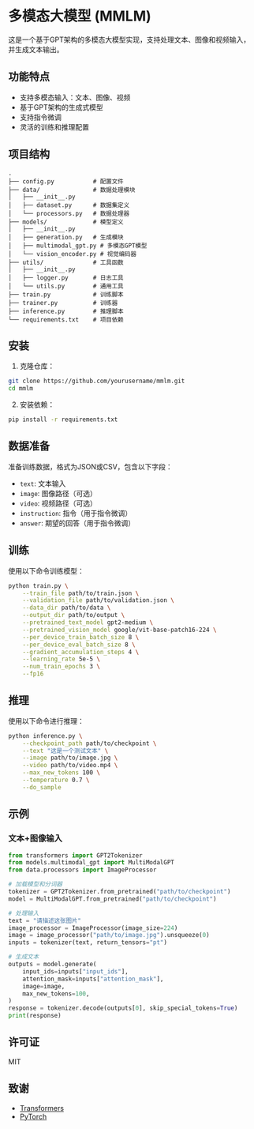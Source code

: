 # 多模态大模型 (MMLM)

这是一个基于GPT架构的多模态大模型实现，支持处理文本、图像和视频输入，并生成文本输出。

## 功能特点

- 支持多模态输入：文本、图像、视频
- 基于GPT架构的生成式模型
- 支持指令微调
- 灵活的训练和推理配置

## 项目结构

```
.
├── config.py           # 配置文件
├── data/               # 数据处理模块
│   ├── __init__.py
│   ├── dataset.py      # 数据集定义
│   └── processors.py   # 数据处理器
├── models/             # 模型定义
│   ├── __init__.py
│   ├── generation.py   # 生成模块
│   ├── multimodal_gpt.py # 多模态GPT模型
│   └── vision_encoder.py # 视觉编码器
├── utils/              # 工具函数
│   ├── __init__.py
│   ├── logger.py       # 日志工具
│   └── utils.py        # 通用工具
├── train.py            # 训练脚本
├── trainer.py          # 训练器
├── inference.py        # 推理脚本
└── requirements.txt    # 项目依赖
```

## 安装

1. 克隆仓库：

```bash
git clone https://github.com/yourusername/mmlm.git
cd mmlm
```

2. 安装依赖：

```bash
pip install -r requirements.txt
```

## 数据准备

准备训练数据，格式为JSON或CSV，包含以下字段：

- `text`: 文本输入
- `image`: 图像路径（可选）
- `video`: 视频路径（可选）
- `instruction`: 指令（用于指令微调）
- `answer`: 期望的回答（用于指令微调）

## 训练

使用以下命令训练模型：

```bash
python train.py \
    --train_file path/to/train.json \
    --validation_file path/to/validation.json \
    --data_dir path/to/data \
    --output_dir path/to/output \
    --pretrained_text_model gpt2-medium \
    --pretrained_vision_model google/vit-base-patch16-224 \
    --per_device_train_batch_size 8 \
    --per_device_eval_batch_size 8 \
    --gradient_accumulation_steps 4 \
    --learning_rate 5e-5 \
    --num_train_epochs 3 \
    --fp16
```

## 推理

使用以下命令进行推理：

```bash
python inference.py \
    --checkpoint_path path/to/checkpoint \
    --text "这是一个测试文本" \
    --image path/to/image.jpg \
    --video path/to/video.mp4 \
    --max_new_tokens 100 \
    --temperature 0.7 \
    --do_sample
```

## 示例

### 文本+图像输入

```python
from transformers import GPT2Tokenizer
from models.multimodal_gpt import MultiModalGPT
from data.processors import ImageProcessor

# 加载模型和分词器
tokenizer = GPT2Tokenizer.from_pretrained("path/to/checkpoint")
model = MultiModalGPT.from_pretrained("path/to/checkpoint")

# 处理输入
text = "请描述这张图片"
image_processor = ImageProcessor(image_size=224)
image = image_processor("path/to/image.jpg").unsqueeze(0)
inputs = tokenizer(text, return_tensors="pt")

# 生成文本
outputs = model.generate(
    input_ids=inputs["input_ids"],
    attention_mask=inputs["attention_mask"],
    image=image,
    max_new_tokens=100,
)
response = tokenizer.decode(outputs[0], skip_special_tokens=True)
print(response)
```

## 许可证

MIT

## 致谢

- [Transformers](https://github.com/huggingface/transformers)
- [PyTorch](https://pytorch.org/)